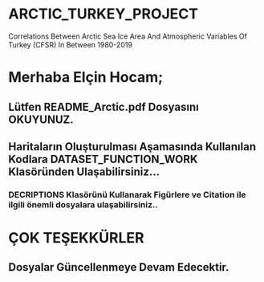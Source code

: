 # ARCTIC_TURKEY_PROJECT
Correlations Between Arctic Sea Ice Area And Atmospheric Variables Of Turkey (CFSR) In Between 1980-2019

# Merhaba Elçin Hocam;

## Lütfen README_Arctic.pdf Dosyasını OKUYUNUZ.

## Haritaların Oluşturulması Aşamasında Kullanılan Kodlara DATASET_FUNCTION_WORK Klasöründen Ulaşabilirsiniz...

### DECRIPTIONS Klasörünü Kullanarak Figürlere ve Citation ile ilgili önemli dosyalara ulaşabilirsiniz..

# ÇOK TEŞEKKÜRLER

## Dosyalar Güncellenmeye Devam Edecektir.


